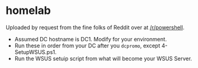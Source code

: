 # homelab
Uploaded by request from the fine folks of Reddit over at [/r/powershell](https://www.reddit.com/r/powershell).

* Assumed DC hostname is DC1. Modify for your environment.
* Run these in order from your DC after you `dcpromo`, except 4-SetupWSUS.ps1.
* Run the WSUS setuip script from what will become your WSUS Server.
